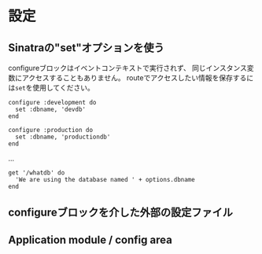 設定
=============

Sinatraの"set"オプションを使う
--------------------------

configureブロックはイベントコンテキストで実行されず、
同じインスタンス変数にアクセスすることもありません。
routeでアクセスしたい情報を保存するには`set`を使用してください。

    configure :development do
      set :dbname, 'devdb'
    end

    configure :production do
      set :dbname, 'productiondb'
    end

...

    get '/whatdb' do
      'We are using the database named ' + options.dbname
    end


configureブロックを介した外部の設定ファイル
--------------------------------------------


Application module / config area
--------------------------------

